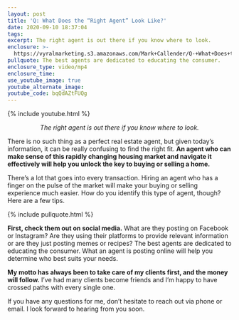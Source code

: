 ```yaml
---
layout: post
title: 'Q: What Does the “Right Agent” Look Like?'
date: 2020-09-10 18:37:04
tags:
excerpt: The right agent is out there if you know where to look.
enclosure: >-
  https://vyralmarketing.s3.amazonaws.com/Mark+Callender/Q-+What+Does+the+Right+Agent+Look+Like_.mp4
pullquote: The best agents are dedicated to educating the consumer.
enclosure_type: video/mp4
enclosure_time:
use_youtube_image: true
youtube_alternate_image:
youtube_code: bqQdAZtFUQg
---
```


{% include youtube.html %}

<p style="text-align: center;"><em>The right agent is out there if you know where to look.</em></p>

There is no such thing as a perfect real estate agent, but given today’s information, it can be really confusing to find the right fit. **An agent who can make sense of this rapidly changing housing market and navigate it effectively will help you unlock the key to buying or selling a home.**&nbsp;

There’s a lot that goes into every transaction. Hiring an agent who has a finger on the pulse of the market will make your buying or selling experience much easier. How do you identify this type of agent, though? Here are a few tips.

{% include pullquote.html %}

**First, check them out on social media.** What are they posting on Facebook or Instagram? Are they using their platforms to provide relevant information or are they just posting memes or recipes? The best agents are dedicated to educating the consumer. What an agent is posting online will help you determine who best suits your needs.

**My motto has always been to take care of my clients first, and the money will follow.** I’ve had many clients become friends and I’m happy to have crossed paths with every single one.&nbsp;

If you have any questions for me, don’t hesitate to reach out via phone or email. I look forward to hearing from you soon.